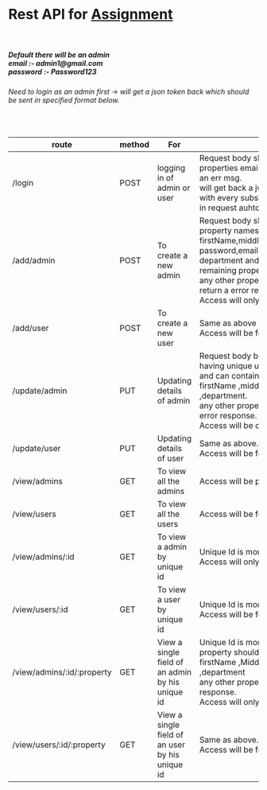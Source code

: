 <!DOCTYPE html>
<html lang="en">

<head>
    <meta charset="UTF-8" />
    <meta http-equiv="X-UA-Compatible" content="IE=edge" />
    <meta name="viewport" content="width=device-width, initial-scale=1.0" />
    <link href="https://cdn.jsdelivr.net/npm/bootstrap@5.2.0/dist/css/bootstrap.min.css" rel="stylesheet"
        integrity="sha384-gH2yIJqKdNHPEq0n4Mqa/HGKIhSkIHeL5AyhkYV8i59U5AR6csBvApHHNl/vI1Bx" crossorigin="anonymous" />
</head>

<body>
    <br/>
    <h1>Rest API for <a href="https://drive.google.com/file/d/114AhDA0rn2jGcwGuN1J8DjVzs9tUyMpm/view?usp=share_link">Assignment</a></h1>
    <br/>
    <h5>Default there will be an admin
        <br/>
        email :- admin1@gmail.com
        <br/>
        password :- Password123
    </h5>
    <h6>Need to login as an admin first -> will get a json token back which should be sent in specified format below.</h6>
    <br/>
    <table class="table table-striped">
        <thead>
            <th scope="col">route</th>
            <th scope="col">method</th>
            <th scope="col">For</th>
            <th scope="col">other information</th>
        </thead>
        <tbody>
            <tr>
                <td>/login</td>
                <td>POST</td>
                <td>logging in of admin or user</td>
                <td>Request body should be a json object with properties email and password else will get back an err msg.
                    <br/>
                    will get back a jwt token should send this token with every subsequent request 
                    <br/>
                    in request auhtorization header : Bearer &ltToken&gt 
                </td>
            </tr>
            <tr>
                <td>/add/admin</td>
                <td>POST</td>
                <td>To create a new admin</td>
                <td>Request body should be a json object with property names : firstName,middleName,lastName, password,email,role,department,confirmPassword
                    <br/>
                    department and middleName are optional and the remaining properties are mandatary.
                    <br/>
                    any other properties in the request body will return a error response.
                    <br/>
                    Access will only be for admins
                </td>
            </tr>
            <tr>
                <td>/add/user</td>
                <td>POST</td>
                <td>To create a new user</td>
                <td>Same as above
                    <br/>
                    Access will be for both admins and users.
                </td>
            </tr>
            <tr>
                <td>/update/admin</td>
                <td>PUT</td>
                <td>Updating details of admin</td>
                <td>Request body be a json object with properties id having unique user id (mongodb document id)
                    <br/> 
                    and can contain any of the following properties
                    firstName ,middleName ,lastName ,email ,role ,department.
                    <br/>
                    any other properties in Request body will return a error response.
                    <br/>
                    Access will be only for admins.
                </td>
            </tr>
            <tr>
                <td>/update/user</td>
                <td>PUT</td>
                <td>Updating details of user</td>
                <td>Same as above.
                    <br/>
                    Access will be for both users and admins.
                </td>
            </tr>
            <tr>
                <td>/view/admins</td>
                <td>GET</td>
                <td>To view all the admins</td>
                <td>Access will be present only for admins</td>
            </tr>
            <tr>
                <td>/view/users</td>
                <td>GET</td>
                <td>To view all the users</td>
                <td>Access will be for both users and admins.</td>
            </tr>
            <tr>
                <td>/view/admins/:id</td>
                <td>GET</td>
                <td>To view a admin by unique id</td>
                <td>Unique Id is mongodb document id
                    <br/>
                    Access will only be for admins.
                </td>
            </tr>
            <tr>
                <td>/view/users/:id</td>
                <td>GET</td>
                <td>To view a user by unique id</td>
                <td>Unique Id is mongodb document id
                    <br />
                    Access will be for both users and admins.
                </td>
            </tr>
            <tr>
                <td>/view/admins/:id/:property</td>
                <td>GET</td>
                <td>View a single field of an admin by his unique id</td>
                <td>Unique Id is mongodb document id 
                    <br/>
                    property should be any of the following : firstName ,MiddleName ,LastName ,email ,role ,department
                    <br/>
                    any other property name would result in a error response.
                    <br/>
                    Access will only be for admins.
                </td>
            </tr>
            <tr>
                <td>/view/users/:id/:property</td>
                <td>GET</td>
                <td>View a single field of an user by his unique id</td>
                <td>Same as above.
                    <br/>
                    Access will be for both users and admins.
                </td>
            </tr>
        </tbody>
    </table>
</body>

</html>
